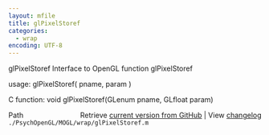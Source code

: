 ```yaml
---
layout: mfile
title: glPixelStoref
categories:
  - wrap
encoding: UTF-8
---
```


glPixelStoref  Interface to OpenGL function glPixelStoref

usage:  glPixelStoref\( pname, param \)

C function:  void glPixelStoref\(GLenum pname, GLfloat param\)


<div class="code_header" style="text-align:right;">
  <span style="float:left;">Path&nbsp;&nbsp;</span> <span class="counter">Retrieve <a href=
  "https://raw.github.com/Psychtoolbox-3/Psychtoolbox-3/beta/./PsychOpenGL/MOGL/wrap/glPixelStoref.m">current version from GitHub</a> | View <a href=
  "https://github.com/Psychtoolbox-3/Psychtoolbox-3/commits/beta/./PsychOpenGL/MOGL/wrap/glPixelStoref.m">changelog</a></span>
</div>
<div class="code">
  <code>./PsychOpenGL/MOGL/wrap/glPixelStoref.m</code>
</div>
